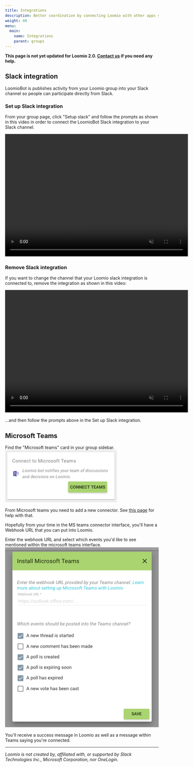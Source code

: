 ```yaml
---
title: Integrations
description: Better coordination by connecting Loomio with other apps you use.
weight: 40
menu:
  main:
    name: Integrations
    parent: groups
---
```


**This page is not yet updated for Loomio 2.0. [Contact us](https://loomio.org/contact/?utm_campaign=loomio2_transition_help&utm_term=help) if you need any help.**

## Slack integration

LoomioBot is publishes activity from your Loomio group into your Slack channel so people can participate directly from Slack.

### Set up Slack integration
From your group page, click "Setup slack" and follow the prompts as shown in this video in order to connect the LoomioBot Slack integration to your Slack channel.

<video width="600" height="400" playsinline muted loop controls>
<source src="setup_slack_integration.mov" type="video/mp4">
</video>

### Remove Slack integration
If you want to change the channel that your Loomio slack integration is connected to, remove the integration as shown in this video:

<video width="600" height="400" playsinline muted loop controls>
<source src="remove_slack_integration.mov" type="video/mp4">
</video>

...and then follow the prompts above in the Set up Slack integration.

## Microsoft Teams

Find the "Microsoft teams" card in your group sidebar.
![](markdown-img-paste-20190125133608957.png)

From Microsoft teams you need to add a new connector. See [this page](https://kb.itglue.com/hc/en-us/articles/115001798191-Setting-up-Microsoft-Teams-webhook-notifications) for help with that.

Hopefully from your time in the MS teams connector interface, you'll have a Webhook URL that you can put into Loomio.

Enter the webhook URL and select which events you'd like to see mentioned within the microsoft teams interface.
![](markdown-img-paste-20190125133709837.png)

You'll receive a success message in Loomio as well as a message within Teams saying you're connected.

---

_Loomio is not created by, affiliated with, or supported by Slack Technologies Inc., Microsoft Corporation, nor OneLogin._
